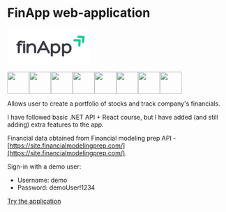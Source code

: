 # FinApp web-application

![Project Logo](https://github.com/pehrn/FinApp/blob/master/frontend/src/Components/Navbar/logo3.png)

<div style="display: flex;">
<img src="https://raw.githubusercontent.com/marwin1991/profile-technology-icons/refs/heads/main/icons/_net_core.png" width="50" height="50" />
<img src="https://raw.githubusercontent.com/marwin1991/profile-technology-icons/refs/heads/main/icons/c%23.png" width="50" height="50" />
<img src="https://raw.githubusercontent.com/marwin1991/profile-technology-icons/refs/heads/main/icons/react.png" width="50" height="50" />
<img src="https://raw.githubusercontent.com/marwin1991/profile-technology-icons/refs/heads/main/icons/postgresql.png" width="50" height="50" />
<img src="https://raw.githubusercontent.com/marwin1991/profile-technology-icons/refs/heads/main/icons/docker.png" width="50" height="50" />
<img src="https://raw.githubusercontent.com/marwin1991/profile-technology-icons/refs/heads/main/icons/nginx.png" width="50" height="50" />
<img src="https://raw.githubusercontent.com/marwin1991/profile-technology-icons/refs/heads/main/icons/digital_ocean.png" width="50" height="50" />
<img src="https://raw.githubusercontent.com/marwin1991/profile-technology-icons/refs/heads/main/icons/ubuntu.png" width="50" height="50" />
</div>


Allows user to create a portfolio of stocks and track company's financials.

I have followed basic .NET API + React course, but I have added (and still adding) extra features to the app.

Financial data obtained from Financial modeling prep API - [https://site.financialmodelingprep.com/](https://site.financialmodelingprep.com/).

Sign-in with a demo user:
- Username: demo
- Password: demoUser!1234

[Try the application](https://www.finapp-demo.com)
